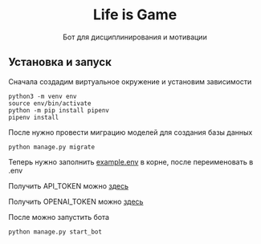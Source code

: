 <h1 align="center">
Life is Game
</h1>
<p align="center">
Бот для дисциплинирования и мотивации
</p>

## Установка и запуск
Сначала создадим виртуальное окружение и установим зависимости
```shell
python3 -m venv env
source env/bin/activate
python -m pip install pipenv
pipenv install
```
После нужно провести миграцию моделей для создания базы данных
```shell
python manage.py migrate
```
Теперь нужно заполнить [example.env](example.env) в корне, после переименовать в .env
<br />

Получить API_TOKEN можно [здесь](https://t.me/BotFather)

Получить OPENAI_TOKEN можно [здесь](https://proxyapi.ru)

После можно запустить бота
```shell
python manage.py start_bot
```
